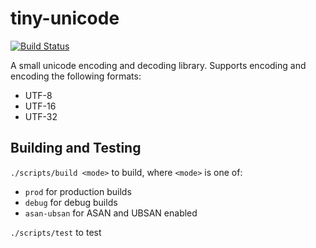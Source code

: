 # tiny-unicode
[![Build Status](https://travis-ci.org/Hans-Halverson/tiny-unicode.svg?branch=master)](https://travis-ci.org/Hans-Halverson/tiny-unicode)

A small unicode encoding and decoding library. Supports encoding and encoding the following formats:
- UTF-8
- UTF-16
- UTF-32

## Building and Testing

`./scripts/build <mode>` to build, where `<mode>` is one of:
  - `prod` for production builds
  - `debug` for debug builds
  - `asan-ubsan` for ASAN and UBSAN enabled

`./scripts/test` to test